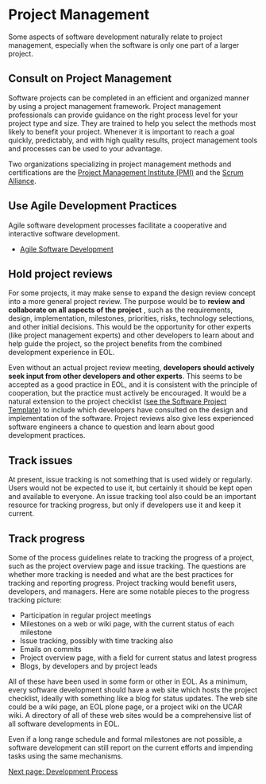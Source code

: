 # Project Management

Some aspects of software development naturally relate to project management,
especially when the software is only one part of a larger project.

## Consult on Project Management

Software projects can be completed in an efficient and organized manner by
using a project management framework. Project management professionals can
provide guidance on the right process level for your project type and size.
They are trained to help you select the methods most likely to benefit your
project. Whenever it is important to reach a goal quickly, predictably, and
with high quality results, project management tools and processes can be used
to your advantage.

Two organizations specializing in project management methods and
certifications are the [Project Management Institute
(PMI)](http://www.pmi.org/) and the [Scrum
Alliance](http://www.scrumalliance.org/).

## Use Agile Development Practices

Agile software development processes facilitate a cooperative and interactive
software development.

- [Agile Software Development](Agile-Software-Development.md)

## Hold project reviews

For some projects, it may make sense to expand the design review concept into
a more general project review. The purpose would be to **review and
collaborate on all aspects of the project** , such as the requirements,
design, implementation, milestones, priorities, risks, technology selections,
and other initial decisions. This would be the opportunity for other experts
(like project management experts) and other developers to learn about and help
guide the project, so the project benefits from the combined development
experience in EOL.

Even without an actual project review meeting, **developers should actively
seek input from other developers and other experts**. This seems to be
accepted as a good practice in EOL, and it is consistent with the principle of
cooperation, but the practice must actively be encouraged. It would be a
natural extension to the project checklist ([see the Software Project Template](Software-Project-Template.md))
to include which developers have consulted on the design and implementation of
the software. Project reviews also give less experienced software engineers a
chance to question and learn about good development practices.

## Track issues

At present, issue tracking is not something that is used widely or regularly.
Users would not be expected to use it, but certainly it should be kept open
and available to everyone. An issue tracking tool also could be an important
resource for tracking progress, but only if developers use it and keep it
current.

## Track progress

Some of the process guidelines relate to tracking the progress of a project,
such as the project overview page and issue tracking. The questions are
whether more tracking is needed and what are the best practices for tracking
and reporting progress. Project tracking would benefit users, developers, and
managers. Here are some notable pieces to the progress tracking picture:

- Participation in regular project meetings
- Milestones on a web or wiki page, with the current status of each milestone
- Issue tracking, possibly with time tracking also
- Emails on commits
- Project overview page, with a field for current status and latest progress
- Blogs, by developers and by project leads

All of these have been used in some form or other in EOL. As a minimum, every
software development should have a web site which hosts the project checklist,
ideally with something like a blog for status updates. The web site could be a
wiki page, an EOL plone page, or a project wiki on the UCAR wiki. A directory
of all of these web sites would be a comprehensive list of all software
developments in EOL.

Even if a long range schedule and formal milestones are not possible, a
software development can still report on the current efforts and impending
tasks using the same mechanisms.

[Next page: Development Process](Development-Process.md)
